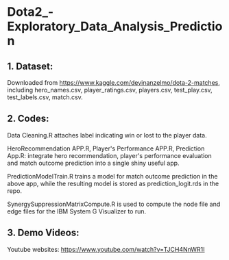 # Dota2_-Exploratory_Data_Analysis_Prediction

## 1. Dataset: 

Downloaded from https://www.kaggle.com/devinanzelmo/dota-2-matches, including hero_names.csv, player_ratings.csv, players.csv, test_play.csv, test_labels.csv, match.csv.

## 2. Codes:

Data Cleaning.R attaches label indicating win or lost to the player data.

HeroRecommendation APP.R, Player's Performance APP.R, Prediction App.R: integrate hero recommendation, player's performance evaluation and match outcome prediction into a single shiny useful app.

PredictionModelTrain.R trains a model for match outcome prediction in the above app, while the resulting model is stored as prediction_logit.rds in the repo.

SynergySuppressionMatrixCompute.R is used to compute the node file and edge files for the IBM System G Visualizer to run.

## 3. Demo Videos:

Youtube websites: https://www.youtube.com/watch?v=TJCH4NnWR1I
